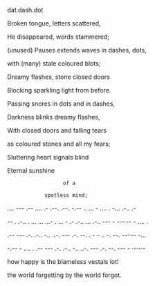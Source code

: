 dat.dash.dot



Broken tongue, letters scattered,

He disappeared, words stammered;

(unused) Pauses extends waves in dashes, dots,

with (many) stale coloured blots;

Dreamy flashes, stone closed doors

Blocking sparkling light from before.



Passing snores in dots and in dashes,

Darkness blinks dreamy flashes,

With closed doors and falling tears

as coloured stones and all my fears;

Sluttering heart signals blind



Eternal sunshine 

                      of a 

				spotless mind; 



.... --- .--     .... .- .--. .--. -.--     .. ...     - .... .     -... .-.. .-

-- . .-.. . ... ...     ...- . ... - .- .-.. ...     .-.. --- - -·-·-- - .... . 

   .-- --- .-. .-.. -..     ..-. --- .-. --. . - - .. -. --. --··--     -...

-.--     - .... .     .-- --- .-. .-.. -..     ..-. --- .-. --. --- - ·-·-·- 



how happy is the blameless vestals lot! 

 the world forgetting by the world forgot. 
